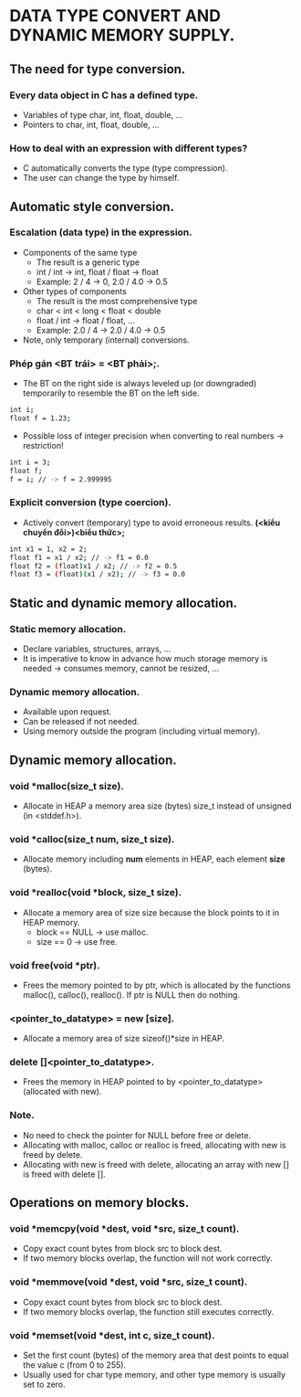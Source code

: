 # DATA TYPE CONVERT AND DYNAMIC MEMORY SUPPLY.
## The need for type conversion.
### Every data object in C has a defined type.
- Variables of type char, int, float, double, ...
- Pointers to char, int, float, double, ...
### How to deal with an expression with different types?
- C automatically converts the type (type compression).
- The user can change the type by himself.
## Automatic style conversion.
### Escalation (data type) in the expression.
- Components of the same type
    + The result is a generic type
    + int / int -> int, float / float -> float
    + Example: 2 / 4 -> 0, 2.0 / 4.0 -> 0.5
- Other types of components
    + The result is the most comprehensive type
    + char < int < long < float < double
    + float / int -> float / float, …
    + Example: 2.0 / 4 -> 2.0 / 4.0 -> 0.5
- Note, only temporary (internal) conversions.
### Phép gán <BT trái> = <BT phải>;.
- The BT on the right side is always leveled up (or downgraded) temporarily to resemble the BT on the left side.
```sh
int i;
float f = 1.23;
```
- Possible loss of integer precision when converting to real numbers -> restriction!
```sh
int i = 3;
float f;
f = i; // -> f = 2.999995
```
### Explicit conversion (type coercion).
- Actively convert (temporary) type to avoid erroneous results.
**(<kiểu chuyển đổi>)<biểu thức>;**
```sh
int x1 = 1, x2 = 2;
float f1 = x1 / x2; // -> f1 = 0.0
float f2 = (float)x1 / x2; // -> f2 = 0.5
float f3 = (float)(x1 / x2); // -> f3 = 0.0
```
## Static and dynamic memory allocation.
### Static memory allocation.
- Declare variables, structures, arrays, ...
- It is imperative to know in advance how much storage memory is needed -> consumes memory, cannot be resized, ...
### Dynamic memory allocation.
- Available upon request.
- Can be released if not needed.
- Using memory outside the program (including virtual memory).
## Dynamic memory allocation.
### void *malloc(size_t size).
- Allocate in HEAP a memory area size
(bytes) size_t instead of unsigned (in <stddef.h>).
### void *calloc(size_t num, size_t size).
- Allocate memory including **num** elements in HEAP, each element **size** (bytes).
### void *realloc(void *block, size_t size).
- Allocate a memory area of size size because the block points to it in HEAP memory.
    + block == NULL -> use malloc.
    + size == 0 -> use free.
### void free(void *ptr).
- Frees the memory pointed to by ptr, which is allocated by the functions malloc(), calloc(), realloc(). If ptr is NULL then do nothing.
### <pointer_to_datatype> = new <datatype>[size].
- Allocate a memory area of size
sizeof(<datatype>)*size in HEAP.
### delete []<pointer_to_datatype>.
- Frees the memory in HEAP pointed to by <pointer_to_datatype> (allocated with new).
### Note.
- No need to check the pointer for NULL before free or delete.
- Allocating with malloc, calloc or realloc is freed, allocating with new is freed by delete.
- Allocating with new is freed with delete, allocating an array with new [] is freed with delete [].
## Operations on memory blocks.
### void *memcpy(void *dest, void *src, size_t count).
- Copy exact count bytes from block src to block dest.
- If two memory blocks overlap, the function will not work correctly.
### void *memmove(void *dest, void *src, size_t count).
- Copy exact count bytes from block src to block dest.
- If two memory blocks overlap, the function still executes correctly.
### void *memset(void *dest, int c, size_t count).
- Set the first count (bytes) of the memory area that dest points to equal the value c (from 0 to 255).
- Usually used for char type memory, and other type memory is usually set to zero.